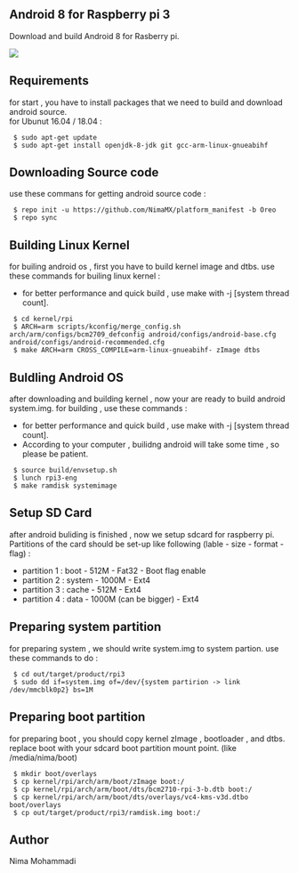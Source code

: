 ## Android 8 for Raspberry pi 3
Download and build Android 8 for Rasberry pi.

<img src="https://cdn.instructables.com/F3K/S4I5/ITR1F5G6/F3KS4I5ITR1F5G6.LARGE.jpg" />


## Requirements
for start , you have to install packages that we need to build and download android source. <br />
for Ubunut 16.04 / 18.04 : 
```
 $ sudo apt-get update 
 $ sudo apt-get install openjdk-8-jdk git gcc-arm-linux-gnueabihf 
```

## Downloading Source code
use these commans for getting android source code : 
```
 $ repo init -u https://github.com/NimaMX/platform_manifest -b Oreo
 $ repo sync
```

## Building Linux Kernel 
for builing android os , first you have to build kernel image and dtbs.
use these commands for builing linux kernel :
* for better performance and quick build , use make with -j [system thread count].
```
 $ cd kernel/rpi
 $ ARCH=arm scripts/kconfig/merge_config.sh arch/arm/configs/bcm2709_defconfig android/configs/android-base.cfg android/configs/android-recommended.cfg 
 $ make ARCH=arm CROSS_COMPILE=arm-linux-gnueabihf- zImage dtbs 
```

## Buldling Android OS
after downloading and building kernel , now your are ready to build android system.img.
for building , use these commands : 
* for better performance and quick build , use make with -j [system thread count].
* According to your computer , builidng android will take some time , so please be patient.
```
 $ source build/envsetup.sh
 $ lunch rpi3-eng
 $ make ramdisk systemimage
```

## Setup SD Card 
after android buliding is finished , now we setup sdcard for raspberry pi.
Partitions of the card should be set-up like following (lable - size - format - flag) :
* partition 1 : boot -  512M - Fat32 - Boot flag enable 
* partition 2 : system - 1000M - Ext4
* partition 3 : cache - 512M - Ext4
* partition 4 : data - 1000M (can be bigger) - Ext4

## Preparing system partition 
for preparing system , we should write system.img to system partion. 
use these commands to do :
````
 $ cd out/target/product/rpi3 
 $ sudo dd if=system.img of=/dev/{system partirion -> link /dev/mmcblk0p2} bs=1M
````

## Preparing boot partition
for preparing boot , you should copy kernel zImage , bootloader , and dtbs.
replace boot with your sdcard boot partition mount point. (like /media/nima/boot)
```
 $ mkdir boot/overlays
 $ cp kernel/rpi/arch/arm/boot/zImage boot:/
 $ cp kernel/rpi/arch/arm/boot/dts/bcm2710-rpi-3-b.dtb boot:/
 $ cp kernel/rpi/arch/arm/boot/dts/overlays/vc4-kms-v3d.dtbo boot/overlays
 $ cp out/target/product/rpi3/ramdisk.img boot:/
```

## Author
Nima Mohammadi 
